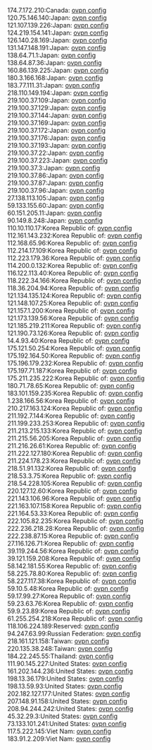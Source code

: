 174.7.172.210:Canada: [ovpn config](vpn/174_7_172_210.ovpn)  
120.75.146.140:Japan: [ovpn config](vpn/120_75_146_140.ovpn)  
121.107.139.226:Japan: [ovpn config](vpn/121_107_139_226.ovpn)  
124.219.154.141:Japan: [ovpn config](vpn/124_219_154_141.ovpn)  
126.140.28.169:Japan: [ovpn config](vpn/126_140_28_169.ovpn)  
131.147.148.191:Japan: [ovpn config](vpn/131_147_148_191.ovpn)  
138.64.71.1:Japan: [ovpn config](vpn/138_64_71_1.ovpn)  
138.64.87.36:Japan: [ovpn config](vpn/138_64_87_36.ovpn)  
160.86.139.225:Japan: [ovpn config](vpn/160_86_139_225.ovpn)  
180.3.166.168:Japan: [ovpn config](vpn/180_3_166_168.ovpn)  
183.77.111.31:Japan: [ovpn config](vpn/183_77_111_31.ovpn)  
218.110.149.194:Japan: [ovpn config](vpn/218_110_149_194.ovpn)  
219.100.37.109:Japan: [ovpn config](vpn/219_100_37_109.ovpn)  
219.100.37.129:Japan: [ovpn config](vpn/219_100_37_129.ovpn)  
219.100.37.144:Japan: [ovpn config](vpn/219_100_37_144.ovpn)  
219.100.37.169:Japan: [ovpn config](vpn/219_100_37_169.ovpn)  
219.100.37.172:Japan: [ovpn config](vpn/219_100_37_172.ovpn)  
219.100.37.176:Japan: [ovpn config](vpn/219_100_37_176.ovpn)  
219.100.37.193:Japan: [ovpn config](vpn/219_100_37_193.ovpn)  
219.100.37.22:Japan: [ovpn config](vpn/219_100_37_22.ovpn)  
219.100.37.223:Japan: [ovpn config](vpn/219_100_37_223.ovpn)  
219.100.37.3:Japan: [ovpn config](vpn/219_100_37_3.ovpn)  
219.100.37.86:Japan: [ovpn config](vpn/219_100_37_86.ovpn)  
219.100.37.87:Japan: [ovpn config](vpn/219_100_37_87.ovpn)  
219.100.37.96:Japan: [ovpn config](vpn/219_100_37_96.ovpn)  
27.138.113.105:Japan: [ovpn config](vpn/27_138_113_105.ovpn)  
59.133.155.60:Japan: [ovpn config](vpn/59_133_155_60.ovpn)  
60.151.205.11:Japan: [ovpn config](vpn/60_151_205_11.ovpn)  
90.149.8.248:Japan: [ovpn config](vpn/90_149_8_248.ovpn)  
110.10.110.17:Korea Republic of: [ovpn config](vpn/110_10_110_17.ovpn)  
112.161.143.232:Korea Republic of: [ovpn config](vpn/112_161_143_232.ovpn)  
112.168.65.96:Korea Republic of: [ovpn config](vpn/112_168_65_96.ovpn)  
112.214.17.109:Korea Republic of: [ovpn config](vpn/112_214_17_109.ovpn)  
112.223.179.36:Korea Republic of: [ovpn config](vpn/112_223_179_36.ovpn)  
114.200.0.132:Korea Republic of: [ovpn config](vpn/114_200_0_132.ovpn)  
116.122.113.40:Korea Republic of: [ovpn config](vpn/116_122_113_40.ovpn)  
118.222.34.166:Korea Republic of: [ovpn config](vpn/118_222_34_166.ovpn)  
118.36.204.94:Korea Republic of: [ovpn config](vpn/118_36_204_94.ovpn)  
121.134.135.124:Korea Republic of: [ovpn config](vpn/121_134_135_124.ovpn)  
121.148.107.25:Korea Republic of: [ovpn config](vpn/121_148_107_25.ovpn)  
121.157.1.200:Korea Republic of: [ovpn config](vpn/121_157_1_200.ovpn)  
121.173.139.56:Korea Republic of: [ovpn config](vpn/121_173_139_56.ovpn)  
121.185.219.211:Korea Republic of: [ovpn config](vpn/121_185_219_211.ovpn)  
121.190.73.126:Korea Republic of: [ovpn config](vpn/121_190_73_126.ovpn)  
14.4.93.40:Korea Republic of: [ovpn config](vpn/14_4_93_40.ovpn)  
175.121.50.254:Korea Republic of: [ovpn config](vpn/175_121_50_254.ovpn)  
175.192.164.50:Korea Republic of: [ovpn config](vpn/175_192_164_50.ovpn)  
175.196.179.232:Korea Republic of: [ovpn config](vpn/175_196_179_232.ovpn)  
175.197.71.187:Korea Republic of: [ovpn config](vpn/175_197_71_187.ovpn)  
175.211.235.222:Korea Republic of: [ovpn config](vpn/175_211_235_222.ovpn)  
180.71.78.65:Korea Republic of: [ovpn config](vpn/180_71_78_65.ovpn)  
183.101.159.235:Korea Republic of: [ovpn config](vpn/183_101_159_235.ovpn)  
1.238.166.56:Korea Republic of: [ovpn config](vpn/1_238_166_56.ovpn)  
210.217.163.124:Korea Republic of: [ovpn config](vpn/210_217_163_124.ovpn)  
211.192.7.144:Korea Republic of: [ovpn config](vpn/211_192_7_144.ovpn)  
211.199.233.253:Korea Republic of: [ovpn config](vpn/211_199_233_253.ovpn)  
211.213.215.133:Korea Republic of: [ovpn config](vpn/211_213_215_133.ovpn)  
211.215.56.205:Korea Republic of: [ovpn config](vpn/211_215_56_205.ovpn)  
211.216.26.61:Korea Republic of: [ovpn config](vpn/211_216_26_61.ovpn)  
211.222.127.180:Korea Republic of: [ovpn config](vpn/211_222_127_180.ovpn)  
211.224.178.23:Korea Republic of: [ovpn config](vpn/211_224_178_23.ovpn)  
218.51.91.132:Korea Republic of: [ovpn config](vpn/218_51_91_132.ovpn)  
218.53.3.75:Korea Republic of: [ovpn config](vpn/218_53_3_75.ovpn)  
218.54.228.105:Korea Republic of: [ovpn config](vpn/218_54_228_105.ovpn)  
220.127.12.60:Korea Republic of: [ovpn config](vpn/220_127_12_60.ovpn)  
221.143.106.96:Korea Republic of: [ovpn config](vpn/221_143_106_96.ovpn)  
221.163.107.158:Korea Republic of: [ovpn config](vpn/221_163_107_158.ovpn)  
221.164.53.33:Korea Republic of: [ovpn config](vpn/221_164_53_33.ovpn)  
222.105.82.235:Korea Republic of: [ovpn config](vpn/222_105_82_235.ovpn)  
222.236.218.28:Korea Republic of: [ovpn config](vpn/222_236_218_28.ovpn)  
222.238.87.15:Korea Republic of: [ovpn config](vpn/222_238_87_15.ovpn)  
27.116.126.71:Korea Republic of: [ovpn config](vpn/27_116_126_71.ovpn)  
39.119.244.56:Korea Republic of: [ovpn config](vpn/39_119_244_56.ovpn)  
39.121.159.208:Korea Republic of: [ovpn config](vpn/39_121_159_208.ovpn)  
58.142.181.55:Korea Republic of: [ovpn config](vpn/58_142_181_55.ovpn)  
58.225.78.80:Korea Republic of: [ovpn config](vpn/58_225_78_80.ovpn)  
58.227.117.38:Korea Republic of: [ovpn config](vpn/58_227_117_38.ovpn)  
59.10.5.48:Korea Republic of: [ovpn config](vpn/59_10_5_48.ovpn)  
59.17.99.27:Korea Republic of: [ovpn config](vpn/59_17_99_27.ovpn)  
59.23.63.76:Korea Republic of: [ovpn config](vpn/59_23_63_76.ovpn)  
59.9.23.89:Korea Republic of: [ovpn config](vpn/59_9_23_89.ovpn)  
61.255.254.218:Korea Republic of: [ovpn config](vpn/61_255_254_218.ovpn)  
118.106.224.189:Reserved: [ovpn config](vpn/118_106_224_189.ovpn)  
94.247.63.99:Russian Federation: [ovpn config](vpn/94_247_63_99.ovpn)  
218.161.121.158:Taiwan: [ovpn config](vpn/218_161_121_158.ovpn)  
220.135.38.248:Taiwan: [ovpn config](vpn/220_135_38_248.ovpn)  
184.22.245.55:Thailand: [ovpn config](vpn/184_22_245_55.ovpn)  
111.90.145.227:United States: [ovpn config](vpn/111_90_145_227.ovpn)  
161.202.144.236:United States: [ovpn config](vpn/161_202_144_236.ovpn)  
198.13.36.179:United States: [ovpn config](vpn/198_13_36_179.ovpn)  
198.13.59.93:United States: [ovpn config](vpn/198_13_59_93.ovpn)  
202.182.127.177:United States: [ovpn config](vpn/202_182_127_177.ovpn)  
207.148.91.158:United States: [ovpn config](vpn/207_148_91_158.ovpn)  
208.94.244.242:United States: [ovpn config](vpn/208_94_244_242.ovpn)  
45.32.29.3:United States: [ovpn config](vpn/45_32_29_3.ovpn)  
73.133.101.241:United States: [ovpn config](vpn/73_133_101_241.ovpn)  
117.5.222.145:Viet Nam: [ovpn config](vpn/117_5_222_145.ovpn)  
183.91.2.209:Viet Nam: [ovpn config](vpn/183_91_2_209.ovpn)  
